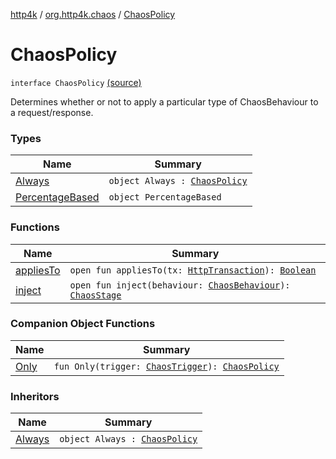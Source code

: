 [http4k](../../index.md) / [org.http4k.chaos](../index.md) / [ChaosPolicy](./index.md)

# ChaosPolicy

`interface ChaosPolicy` [(source)](https://github.com/http4k/http4k/blob/master/http4k-testing-chaos/src/main/kotlin/org/http4k/chaos/ChaosPolicy.kt#L10)

Determines whether or not to apply a particular type of ChaosBehaviour to a request/response.

### Types

| Name | Summary |
|---|---|
| [Always](-always/index.md) | `object Always : `[`ChaosPolicy`](./index.md) |
| [PercentageBased](-percentage-based/index.md) | `object PercentageBased` |

### Functions

| Name | Summary |
|---|---|
| [appliesTo](applies-to.md) | `open fun appliesTo(tx: `[`HttpTransaction`](../../org.http4k.core/-http-transaction/index.md)`): `[`Boolean`](https://kotlinlang.org/api/latest/jvm/stdlib/kotlin/-boolean/index.html) |
| [inject](inject.md) | `open fun inject(behaviour: `[`ChaosBehaviour`](../-chaos-behaviour/index.md)`): `[`ChaosStage`](../-chaos-stage/index.md) |

### Companion Object Functions

| Name | Summary |
|---|---|
| [Only](-only.md) | `fun Only(trigger: `[`ChaosTrigger`](../-chaos-trigger.md)`): `[`ChaosPolicy`](./index.md) |

### Inheritors

| Name | Summary |
|---|---|
| [Always](-always/index.md) | `object Always : `[`ChaosPolicy`](./index.md) |
